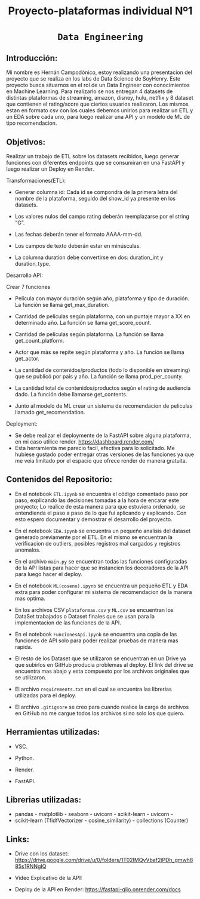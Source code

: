 # <h1 align=center> **Proyecto-plataformas individual Nº1** </h1>

# <h1 align=center>**`Data Engineering`**</h1>

## Introducción:

Mi nombre es Hernán Campodónico, estoy realizando una presentacion del proyecto que se realiza en los labs de Data Science de SoyHenry. 
Este proyecto busca situarnos en el rol de un Data Engineer con conocimientos en Machine Learning.
Para realizarlo se nos entregan 4 datasets de distintas plataformas de streaming, amazon, disney, hulu, netflix y 8 dataset que contienen el rating/score que ciertos usuarios realizaron.
Los mismos estan en formato csv con los cuales debemos unirlos para realizar un ETL y un EDA sobre cada uno, para luego realizar una API y un modelo de ML de tipo recomendacion.

## Objetivos: 

Realizar un trabajo de ETL sobre los datasets recibidos, luego generar funciones con diferentes endpoints que se consumiran en una FastAPI y luego realizar un Deploy en Render.

Transformaciones(ETL):

- Generar columna id: Cada id se compondrá de la primera letra del nombre de la plataforma, seguido del show_id ya presente en los datasets.

- Los valores nulos del campo rating deberán reemplazarse por el string “G”.

- Las fechas deberán tener el formato AAAA-mm-dd.

- Los campos de texto deberán estar en minúsculas.

- La columna duration debe convertirse en dos: duration_int y duration_type.

Desarrollo API: 

Crear 7 funciones

- Película con mayor duración según año, plataforma y tipo de duración. La función se llama get_max_duration.

- Cantidad de películas según plataforma, con un puntaje mayor a XX en determinado año. La función se llama get_score_count.

- Cantidad de películas según plataforma. La función se llama get_count_platform.

- Actor que más se repite según plataforma y año. La función se llama get_actor.

- La cantidad de contenidos/productos (todo lo disponible en streaming) que se publicó por país y año. La función se llama prod_per_county.

- La cantidad total de contenidos/productos según el rating de audiencia dado. La función debe llamarse get_contents.

- Junto al modelo de ML crear un sistema de recomendacion de peliculas llamado get_recomendation.

Deployment:

- Se debe realizar el deploymente de la FastAPI sobre alguna plataforma, en mi caso utilice render. https://dashboard.render.com/
- Esta herramienta me parecio facil, efectiva para lo solicitado. Me hubiese gustado poder entregar otras versiones de las funciones ya que me veia limitado por el espacio que ofrece render de manera gratuita.


## Contenidos del Repositorio:

+ En el notebook `ETL.ipynb` se encuentra el código comentado paso por paso, explicando las decisiones tomadas a la hora de encarar este proyecto;
Lo realice de esta manera para que estuviera ordenado, se entendienda el paso a paso de lo que fui aplicando y explicando.
Con esto espero documentar y demostrar el desarrollo del proyecto.

+ En el notebook `EDA.ipynb` se encuentra un pequeño analisis del dataset generado previamente por el ETL. En el mismo se encuentran la verificacion de outliers, posibles registros mal cargados y registros
anomalos.

+ En el archivo `main.py` se encuentran todas las funciones configuradas de la API listas para hacer que se instancien los decoradores de la API para luego hacer el deploy.

+ En el notebook `ML(coseno).ipynb` se encuentra un pequeño ETL y EDA extra para poder configurar mi sistema de recomendacion de la manera mas optima. 

+ En los archivos CSV `plataformas.csv` y `ML.csv` se encuentran los DataSet trabajados o Dataset finales que se usan para la implementacion de las funciones de la API.

+ En el notebook `FuncionesApi.ipynb` se encuentra una copia de las funciones de API solo para poder realizar pruebas de manera mas rapida.

+ El resto de los Dataset que se utilizaron se encuentran en un Drive ya que subirlos en GitHub producia problemas al deploy.
  El link del drive se encuentra mas abajo y esta compuesto por los archivos originales que se utilizaron.

+ El archivo `requirements.txt` en el cual se encuentra las librerias utilizadas para el deploy.

+ El archivo `.gitignore` se creo para cuando realice la carga de archivos en GitHub no me cargue todos los archivos si no solo los que quiero.

## Herramientas utilizadas:

+ VSC.

+ Python.

+ Render.

+ FastAPI.

## Librerias utilizadas:
- pandas - matplotlib - seaborn - uvicorn - scikit-learn - uvicorn - 
- scikit-learn (TfidfVectorizer - cosine_similarity) - collections (Counter) 

## Links:

+ Drive con los dataset: https://drive.google.com/drive/u/0/folders/1T02IMQyVbaf2iPDh_gmwh885s1RNNgIQ

+ Video Explicativo de la API: 

+ Deploy de la API en Render: https://fastapi-qljo.onrender.com/docs